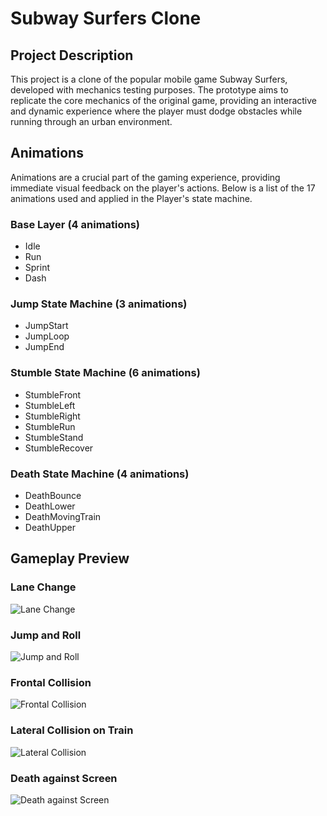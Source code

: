 # Subway Surfers Clone

## Project Description
This project is a clone of the popular mobile game Subway Surfers, developed with mechanics testing purposes. The prototype aims to replicate the core mechanics of the original game, providing an interactive and dynamic experience where the player must dodge obstacles while running through an urban environment.

## Animations
Animations are a crucial part of the gaming experience, providing immediate visual feedback on the player's actions. Below is a list of the 17 animations used and applied in the Player's state machine.

### Base Layer (4 animations)
- Idle
- Run
- Sprint
- Dash

### Jump State Machine (3 animations)
- JumpStart
- JumpLoop
- JumpEnd

### Stumble State Machine (6 animations)
- StumbleFront
- StumbleLeft
- StumbleRight
- StumbleRun
- StumbleStand
- StumbleRecover

### Death State Machine (4 animations)
- DeathBounce
- DeathLower
- DeathMovingTrain
- DeathUpper

## Gameplay Preview

### Lane Change
![Lane Change](url_for_lane_change_gif)

### Jump and Roll
![Jump and Roll](url_for_jump_and_roll_gif)

### Frontal Collision
![Frontal Collision](url_for_frontal_collision_gif)

### Lateral Collision on Train
![Lateral Collision](url_for_lateral_collision_gif)

### Death against Screen
![Death against Screen](url_for_death_against_screen_gif)

